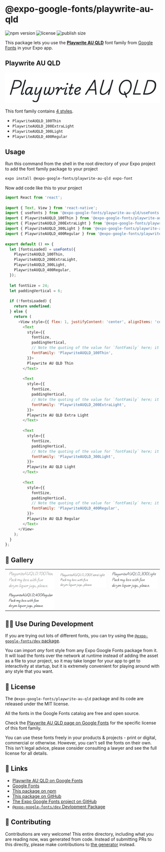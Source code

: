# @expo-google-fonts/playwrite-au-qld

![npm version](https://flat.badgen.net/npm/v/@expo-google-fonts/playwrite-au-qld)
![license](https://flat.badgen.net/github/license/expo/google-fonts)
![publish size](https://flat.badgen.net/packagephobia/install/@expo-google-fonts/playwrite-au-qld)

This package lets you use the [**Playwrite AU QLD**](https://fonts.google.com/specimen/Playwrite+AU+QLD) font family from [Google Fonts](https://fonts.google.com/) in your Expo app.

## Playwrite AU QLD

![Playwrite AU QLD](./font-family.png)

This font family contains [4 styles](#-gallery).

- `PlaywriteAUQLD_100Thin`
- `PlaywriteAUQLD_200ExtraLight`
- `PlaywriteAUQLD_300Light`
- `PlaywriteAUQLD_400Regular`

## Usage

Run this command from the shell in the root directory of your Expo project to add the font family package to your project
```sh
expo install @expo-google-fonts/playwrite-au-qld expo-font
```

Now add code like this to your project
```js
import React from 'react';

import { Text, View } from 'react-native';
import { useFonts } from '@expo-google-fonts/playwrite-au-qld/useFonts';
import { PlaywriteAUQLD_100Thin } from '@expo-google-fonts/playwrite-au-qld/100Thin';
import { PlaywriteAUQLD_200ExtraLight } from '@expo-google-fonts/playwrite-au-qld/200ExtraLight';
import { PlaywriteAUQLD_300Light } from '@expo-google-fonts/playwrite-au-qld/300Light';
import { PlaywriteAUQLD_400Regular } from '@expo-google-fonts/playwrite-au-qld/400Regular';

export default () => {
  let [fontsLoaded] = useFonts({
    PlaywriteAUQLD_100Thin,
    PlaywriteAUQLD_200ExtraLight,
    PlaywriteAUQLD_300Light,
    PlaywriteAUQLD_400Regular,
  });

  let fontSize = 24;
  let paddingVertical = 6;

  if (!fontsLoaded) {
    return undefined;
  } else {
    return (
      <View style={{ flex: 1, justifyContent: 'center', alignItems: 'center' }}>
        <Text
          style={{
            fontSize,
            paddingVertical,
            // Note the quoting of the value for `fontFamily` here; it expects a string!
            fontFamily: 'PlaywriteAUQLD_100Thin',
          }}>
          Playwrite AU QLD Thin
        </Text>

        <Text
          style={{
            fontSize,
            paddingVertical,
            // Note the quoting of the value for `fontFamily` here; it expects a string!
            fontFamily: 'PlaywriteAUQLD_200ExtraLight',
          }}>
          Playwrite AU QLD Extra Light
        </Text>

        <Text
          style={{
            fontSize,
            paddingVertical,
            // Note the quoting of the value for `fontFamily` here; it expects a string!
            fontFamily: 'PlaywriteAUQLD_300Light',
          }}>
          Playwrite AU QLD Light
        </Text>

        <Text
          style={{
            fontSize,
            paddingVertical,
            // Note the quoting of the value for `fontFamily` here; it expects a string!
            fontFamily: 'PlaywriteAUQLD_400Regular',
          }}>
          Playwrite AU QLD Regular
        </Text>
      </View>
    );
  }
};

```

## 🔡 Gallery


||||
|-|-|-|
|![PlaywriteAUQLD_100Thin](.//100Thin/PlaywriteAUQLD_100Thin.ttf.png)|![PlaywriteAUQLD_200ExtraLight](.//200ExtraLight/PlaywriteAUQLD_200ExtraLight.ttf.png)|![PlaywriteAUQLD_300Light](.//300Light/PlaywriteAUQLD_300Light.ttf.png)||
|![PlaywriteAUQLD_400Regular](.//400Regular/PlaywriteAUQLD_400Regular.ttf.png)||||


## 👩‍💻 Use During Development

If you are trying out lots of different fonts, you can try using the [`@expo-google-fonts/dev` package](https://github.com/freeboub/google-fonts/tree/master/font-packages/dev#readme).

You can import *any* font style from any Expo Google Fonts package from it. It will load the fonts
over the network at runtime instead of adding the asset as a file to your project, so it may take longer
for your app to get to interactivity at startup, but it is extremely convenient
for playing around with any style that you want.

## 📖 License

The `@expo-google-fonts/playwrite-au-qld` package and its code are released under the MIT license.

All the fonts in the Google Fonts catalog are free and open source.

Check the [Playwrite AU QLD page on Google Fonts](https://fonts.google.com/specimen/Playwrite+AU+QLD) for the specific license of this font family.

You can use these fonts freely in your products & projects - print or digital, commercial or otherwise. However, you can't sell the fonts on their own. This isn't legal advice, please consider consulting a lawyer and see the full license for all details.

## 🔗 Links

- [Playwrite AU QLD on Google Fonts](https://fonts.google.com/specimen/Playwrite+AU+QLD)
- [Google Fonts](https://fonts.google.com/)
- [This package on npm](https://www.npmjs.com/package/@expo-google-fonts/playwrite-au-qld)
- [This package on GitHub](https://github.com/freeboub/google-fonts/tree/master/font-packages/playwrite-au-qld)
- [The Expo Google Fonts project on GitHub](https://github.com/freeboub/google-fonts)
- [`@expo-google-fonts/dev` Devlopment Package](https://github.com/freeboub/google-fonts/tree/master/font-packages/dev)

## 🤝 Contributing

Contributions are very welcome! This entire directory, including what you are reading now, was generated from code. Instead of submitting PRs to this directly, please make contributions to [the generator](https://github.com/freeboub/google-fonts/tree/master/packages/generator) instead.
